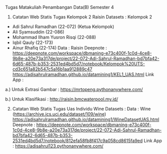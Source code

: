 Tugas Matakuliah Penambangan Data(B) Semester 4
1. Catatan Web Statis Tugas Kelompok 2 Raisin Datasets :
Kelompok 2
- Adi Sahrul Ramadhan (22-072) (Ketua Kelompok)
- Ali Syamsuddin (22-086)
- Mohammad Ilham Yusron Risqi (22-088)
- Iqbil Qauly (22-173)
- Ainur Rhafiq (22-174)
Data : Raisin
Deepnote : https://deepnote.com/workspace/dbmaning-e73c400f-1c0d-4ce8-9b8e-a20e73a317de/project/22-072-Adi-Sahrul-Ramadhan-bd7bfa42-6d65-487b-b353-2531ed4bd5d7/notebook/Kelompok%20UTS-cd3c651a82b547c5a16b1aa912889c47 
https://adisahrulramadhan.github.io/datamining1/KEL1_UAS.html
Link App :

a.) Untuk Extrasi Gambar : https://mrtopeng.pythonanywhere.com/

b.) Untuk Klasifikasi : http://raisin.bmcwaterpool.my.id/

2. Catatan Web Statis Tugas Uas Individu Wine Datasets :
Data : Wine (https://archive.ics.uci.edu/dataset/109/wine)
https://adisahrulramadhan.github.io/datamining1/WineDatasetUAS.html
Deepnote : https://deepnote.com/workspace/dbmaning-e73c400f-1c0d-4ce8-9b8e-a20e73a317de/project/22-072-Adi-Sahrul-Ramadhan-bd7bfa42-6d65-487b-b353-2531ed4bd5d7/notebook/812efa58fb8f417c9a058cd8615fa9ed
Link App : https://adisahrul123.pythonanywhere.com/
